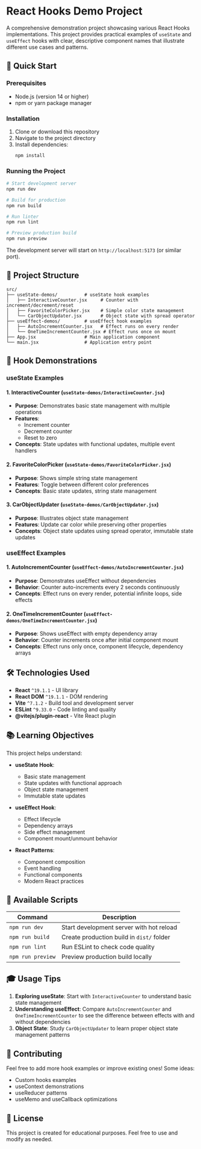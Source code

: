 # React Hooks Demo Project

A comprehensive demonstration project showcasing various React Hooks implementations. This project provides practical examples of `useState` and `useEffect` hooks with clear, descriptive component names that illustrate different use cases and patterns.

## 🚀 Quick Start

### Prerequisites

- Node.js (version 14 or higher)
- npm or yarn package manager

### Installation

1. Clone or download this repository
2. Navigate to the project directory
3. Install dependencies:
   ```bash
   npm install
   ```

### Running the Project

```bash
# Start development server
npm run dev

# Build for production
npm run build

# Run linter
npm run lint

# Preview production build
npm run preview
```

The development server will start on `http://localhost:5173` (or similar port).

## 📁 Project Structure

```
src/
├── useState-demos/          # useState hook examples
│   ├── InteractiveCounter.jsx     # Counter with increment/decrement/reset
│   ├── FavoriteColorPicker.jsx    # Simple color state management
│   └── CarObjectUpdater.jsx       # Object state with spread operator
├── useEffect-demos/         # useEffect hook examples
│   ├── AutoIncrementCounter.jsx   # Effect runs on every render
│   └── OneTimeIncrementCounter.jsx # Effect runs once on mount
├── App.jsx                  # Main application component
└── main.jsx                 # Application entry point
```

## 🎯 Hook Demonstrations

### useState Examples

#### 1. **InteractiveCounter** (`useState-demos/InteractiveCounter.jsx`)
- **Purpose**: Demonstrates basic state management with multiple operations
- **Features**: 
  - Increment counter
  - Decrement counter  
  - Reset to zero
- **Concepts**: State updates with functional updates, multiple event handlers

#### 2. **FavoriteColorPicker** (`useState-demos/FavoriteColorPicker.jsx`)
- **Purpose**: Shows simple string state management
- **Features**: Toggle between different color preferences
- **Concepts**: Basic state updates, string state management

#### 3. **CarObjectUpdater** (`useState-demos/CarObjectUpdater.jsx`)
- **Purpose**: Illustrates object state management
- **Features**: Update car color while preserving other properties
- **Concepts**: Object state updates using spread operator, immutable state updates

### useEffect Examples

#### 1. **AutoIncrementCounter** (`useEffect-demos/AutoIncrementCounter.jsx`)
- **Purpose**: Demonstrates useEffect without dependencies
- **Behavior**: Counter auto-increments every 2 seconds continuously
- **Concepts**: Effect runs on every render, potential infinite loops, side effects

#### 2. **OneTimeIncrementCounter** (`useEffect-demos/OneTimeIncrementCounter.jsx`)
- **Purpose**: Shows useEffect with empty dependency array
- **Behavior**: Counter increments once after initial component mount
- **Concepts**: Effect runs only once, component lifecycle, dependency arrays

## 🛠 Technologies Used

- **React** `^19.1.1` - UI library
- **React DOM** `^19.1.1` - DOM rendering
- **Vite** `^7.1.2` - Build tool and development server
- **ESLint** `^9.33.0` - Code linting and quality
- **@vitejs/plugin-react** - Vite React plugin

## 📚 Learning Objectives

This project helps understand:

- **useState Hook**:
  - Basic state management
  - State updates with functional approach
  - Object state management
  - Immutable state updates

- **useEffect Hook**:
  - Effect lifecycle
  - Dependency arrays
  - Side effect management
  - Component mount/unmount behavior

- **React Patterns**:
  - Component composition
  - Event handling
  - Functional components
  - Modern React practices

## 🔧 Available Scripts

| Command | Description |
|---------|-------------|
| `npm run dev` | Start development server with hot reload |
| `npm run build` | Create production build in `dist/` folder |
| `npm run lint` | Run ESLint to check code quality |
| `npm run preview` | Preview production build locally |

## 🎓 Usage Tips

1. **Exploring useState**: Start with `InteractiveCounter` to understand basic state management
2. **Understanding useEffect**: Compare `AutoIncrementCounter` and `OneTimeIncrementCounter` to see the difference between effects with and without dependencies
3. **Object State**: Study `CarObjectUpdater` to learn proper object state management patterns

## 🤝 Contributing

Feel free to add more hook examples or improve existing ones! Some ideas:
- Custom hooks examples
- useContext demonstrations
- useReducer patterns
- useMemo and useCallback optimizations

## 📝 License

This project is created for educational purposes. Feel free to use and modify as needed.